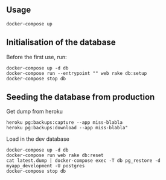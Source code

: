 
## Usage

```
docker-compose up
```

## Initialisation of the database

Before the first use, run:

```
docker-compose up -d db
docker-compose run --entrypoint "" web rake db:setup
docker-compose stop db
```

## Seeding the database from production

Get dump from heroku

```
heroku pg:backups:capture --app miss-blabla
heroku pg:backups:download --app miss-blabla"
```

Load in the dev database

```
docker-compose up -d db
docker-compose run web rake db:reset
cat latest.dump | docker-compose exec -T db pg_restore -d myapp_development -U postgres
docker-compose stop db
```
